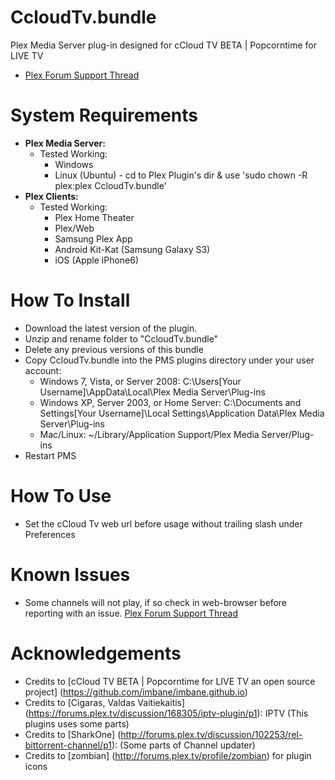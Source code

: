 CcloudTv.bundle
===================

Plex Media Server plug-in designed for cCloud TV BETA | Popcorntime for LIVE TV

- [Plex Forum Support Thread](http://forums.plex.tv/discussion/166602/rel-ccloudtv-channel-iptv/p1)

System Requirements
===================

- **Plex Media Server:**
	- Tested Working:
		- Windows
		- Linux (Ubuntu) - cd to Plex Plugin's dir & use 'sudo chown -R plex:plex CcloudTv.bundle'
- **Plex Clients:**
	- Tested Working:
		- Plex Home Theater
		- Plex/Web
		- Samsung Plex App
		- Android Kit-Kat (Samsung Galaxy S3)
		- iOS (Apple iPhone6)

How To Install
==============

- Download the latest version of the plugin.
- Unzip and rename folder to "CcloudTv.bundle"
- Delete any previous versions of this bundle
- Copy CcloudTv.bundle into the PMS plugins directory under your user account:
	- Windows 7, Vista, or Server 2008: 
		C:\Users[Your Username]\AppData\Local\Plex Media Server\Plug-ins
	- Windows XP, Server 2003, or Home Server: 
		C:\Documents and Settings[Your Username]\Local Settings\Application Data\Plex Media Server\Plug-ins
	- Mac/Linux: 
        ~/Library/Application Support/Plex Media Server/Plug-ins
- Restart PMS

How To Use
==============

- Set the cCloud Tv web url before usage without trailing slash under Preferences

Known Issues
==============

- Some channels will not play, if so check in web-browser before reporting with an issue.
[Plex Forum Support Thread](http://forums.plex.tv/discussion/166602/rel-ccloudtv-channel-iptv/p1)

Acknowledgements
==============

- Credits to [cCloud TV BETA | Popcorntime for LIVE TV an open source project] (https://github.com/imbane/imbane.github.io)
- Credits to [Cigaras, Valdas Vaitiekaitis] (https://forums.plex.tv/discussion/168305/iptv-plugin/p1): IPTV (This plugins uses some parts)
- Credits to [SharkOne] (http://forums.plex.tv/discussion/102253/rel-bittorrent-channel/p1): (Some parts of Channel updater)
- Credits to [zombian] (http://forums.plex.tv/profile/zombian) for plugin icons